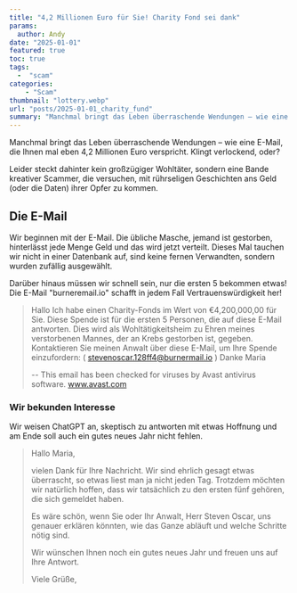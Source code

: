 ```yaml
---
title: "4,2 Millionen Euro für Sie! Charity Fond sei dank"
params:
  author: Andy
date: "2025-01-01"
featured: true
toc: true
tags: 
  -  "scam"
categories:
    - "Scam"
thumbnail: "lottery.webp"
url: "posts/2025-01-01_charity_fund"
summary: "Manchmal bringt das Leben überraschende Wendungen – wie eine E-Mail, die Ihnen mal eben 4,2 Millionen Euro verspricht. Klingt verlockend, oder? "
---
```


Manchmal bringt das Leben überraschende Wendungen – wie eine E-Mail, die Ihnen mal eben 4,2 Millionen Euro verspricht. Klingt verlockend, oder? 

Leider steckt dahinter kein großzügiger Wohltäter, sondern eine Bande kreativer Scammer, die versuchen, mit rührseligen Geschichten ans Geld (oder die Daten) ihrer Opfer zu kommen.

## Die E-Mail

Wir beginnen mit der E-Mail. Die übliche Masche, jemand ist gestorben, hinterlässt jede Menge Geld und das wird jetzt verteilt. Dieses Mal tauchen wir nicht in einer Datenbank auf, sind keine fernen Verwandten, sondern wurden zufällig ausgewählt.

Darüber hinaus müssen wir schnell sein, nur die ersten 5 bekommen etwas! Die E-Mail "burneremail.io" schafft in jedem Fall Vertrauenswürdigkeit her! 

> Hallo
> Ich habe einen Charity-Fonds im Wert von €4,200,000,00 für Sie. Diese Spende ist für die ersten 5 Personen, die auf diese E-Mail antworten. Dies wird als Wohltätigkeitsheim zu Ehren meines verstorbenen Mannes, der an Krebs gestorben ist, gegeben. Kontaktieren Sie meinen Anwalt über diese E-Mail, um Ihre Spende einzufordern: ( stevenoscar.128ff4@burnermail.io ) 
> Danke
> Maria
> 
> -- 
> This email has been checked for viruses by Avast antivirus software.
> www.avast.com


### Wir bekunden Interesse

Wir weisen ChatGPT an, skeptisch zu antworten mit etwas Hoffnung und am Ende soll auch ein gutes neues Jahr nicht fehlen.

> Hallo Maria,  
> 
> vielen Dank für Ihre Nachricht. Wir sind ehrlich gesagt etwas überrascht, so etwas liest man ja nicht jeden Tag. Trotzdem möchten wir natürlich hoffen, dass wir tatsächlich zu den ersten fünf gehören, die sich gemeldet haben.  
> 
> Es wäre schön, wenn Sie oder Ihr Anwalt, Herr Steven Oscar, uns genauer erklären könnten, wie das Ganze abläuft und welche Schritte nötig sind.  
> 
> Wir wünschen Ihnen noch ein gutes neues Jahr und freuen uns auf Ihre Antwort.  
> 
> Viele Grüße,

